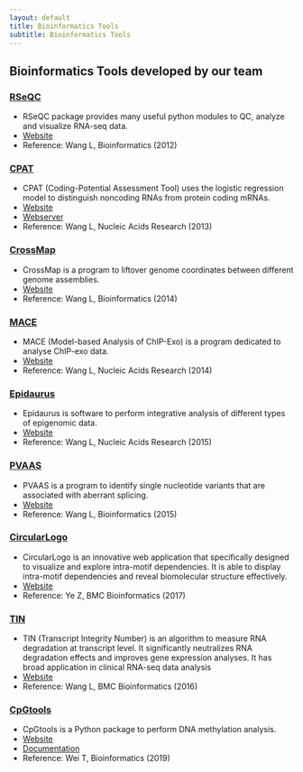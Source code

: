 ```yaml
---
layout: default
title: Bioinformatics Tools
subtitle: Bioinformatics Tools
---
```


## Bioinformatics Tools developed by our team

### [RSeQC](http://rseqc.sourceforge.net)

- RSeQC package provides many useful python modules to QC, analyze and visualize RNA-seq data.
- [Website](http://rseqc.sourceforge.net)
- Reference: Wang L, Bioinformatics (2012)

### [CPAT](http://rna-cpat.sourceforge.net/)

- CPAT (Coding-Potential Assessment Tool) uses the logistic regression model to distinguish noncoding RNAs from protein coding mRNAs.
- [Website](http://rna-cpat.sourceforge.net/) 
- [Webserver](http://lilab.research.bcm.edu/cpat)   
- Reference: Wang L, Nucleic Acids Research (2013)

### [CrossMap](http://crossmap.sourceforge.net)

- CrossMap is a program to liftover genome coordinates between different genome assemblies.
- [Website](http://crossmap.sourceforge.net/)
- Reference: Wang L, Bioinformatics (2014)

### [MACE](http://chipexo.sourceforge.net/)

- MACE (Model-based Analysis of ChIP-Exo) is a program dedicated to analyse ChIP-exo data. 
- [Website](http://chipexo.sourceforge.net/)
- Reference:  Wang L, Nucleic Acids Research (2014)


### [Epidaurus](http://epidaurus.sourceforge.net/)

- Epidaurus is software to perform integrative analysis of different types of epigenomic data. 
- [Website](http://epidaurus.sourceforge.net/)
- Reference:  Wang L, Nucleic Acids Research (2015)


### [PVAAS](http://pvaas.sourceforge.net/)

- PVAAS is a program to identify single nucleotide variants that are associated with aberrant splicing. 
- [Website](http://pvaas.sourceforge.net)
- Reference:  Wang L, Bioinformatics (2015)

### [CircularLogo](https://sourceforge.net/projects/circularlogo)

- CircularLogo is an innovative web application that specifically designed to visualize and explore intra-motif dependencies. It is able to display intra-motif dependencies and reveal biomolecular structure effectively. 
- [Website](https://sourceforge.net/projects/circularlogo)
- Reference: Ye Z, BMC Bioinformatics (2017)

### [TIN](http://rseqc.sourceforge.net)
- TIN (Transcript Integrity Number) is an algorithm to measure RNA degradation at transcript level. It significantly neutralizes RNA degradation effects and improves gene expression analyses. It has broad application in clinical RNA-seq data analysis
- [Website](http://rseqc.sourceforge.net)
- Reference: Wang L, BMC Bioinformatics (2016)

### [CpGtools](https://cpgtools.readthedocs.io/en/latest/)

- CpGtools is a Python package to perform DNA methylation analysis. 
- [Website](https://github.com/liguowang/cpgtools)
- [Documentation](https://cpgtools.readthedocs.io/en/latest) 
- Reference: Wei T, Bioinformatics (2019)

